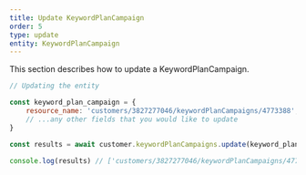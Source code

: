 ```yaml
---
title: Update KeywordPlanCampaign
order: 5
type: update
entity: KeywordPlanCampaign
---
```


This section describes how to update a KeywordPlanCampaign.

```javascript
// Updating the entity

const keyword_plan_campaign = {
    resource_name: 'customers/3827277046/keywordPlanCampaigns/4773388', // The resource_name is required
    // ...any other fields that you would like to update
}

const results = await customer.keywordPlanCampaigns.update(keyword_plan_campaign)

console.log(results) // ['customers/3827277046/keywordPlanCampaigns/4773388']
```
